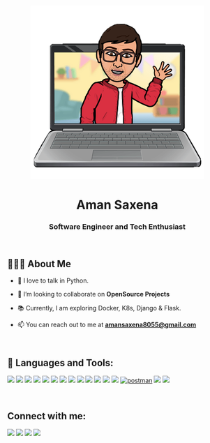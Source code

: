 <p align="center">
    <img src="https://github.com/Aman0509/Aman0509/blob/main/static/my_avatar.png"/>
</p>
<h1 align="center">Aman Saxena</h1>
<h3 align="center">Software Engineer and Tech Enthusiast</h3>

&nbsp;

## 👱🏼‍♂️ About Me

- 👾 I love to talk in Python.

- 👯 I’m looking to collaborate on **OpenSource Projects**

- 📚 Currently, I am exploring Docker, K8s, Django & Flask.

- 📫 You can reach out to me at **amansaxena8055@gmail.com**

&nbsp;

## 🚀 Languages and Tools:

<p  align="left">
    <a href="https://www.python.org" target="_blank"><img src="https://img.icons8.com/color/48/000000/python.png"/></a>
    <a href="https://go.dev/doc/" target="_blank"><img src="https://img.icons8.com/color/48/000000/golang.png"/></a>
    <a href="https://kubernetes.io/docs/home/" target="_blank"><img src="https://img.icons8.com/color/48/000000/kubernetes.png"/></a>
    <a href="https://docs.docker.com/" target="_blank"><img src="https://img.icons8.com/color/48/000000/docker.png"/></a>
    <a href="https://docs.ansible.com/" target="_blank"><img src="https://img.icons8.com/color/48/000000/ansible.png"/></a>
    <a href="https://git-scm.com/" target="_blank"><img src="https://img.icons8.com/color/48/000000/git.png"/></a>
    <a href="https://www.elastic.co/guide/en/beats/filebeat/current/filebeat-overview.html" target="_blank"> <img src="https://img.icons8.com/external-tal-revivo-shadow-tal-revivo/48/000000/external-beats-electronics-that-produces-audio-products-focused-on-headphones-and-speakers-logo-shadow-tal-revivo.png"/></a>
    <a href="https://www.elastic.co/guide/en/logstash/current/introduction.html" target="_blank"><img src="https://img.icons8.com/color/48/000000/logstash.png"/></a>
    <a href="https://www.elastic.co/guide/en/elasticsearch/reference/current/elasticsearch-intro.html" target="_blank"><img  src="https://img.icons8.com/color/48/000000/elasticsearch.png"/></a>
    <a href="https://dev.mysql.com/doc/" target="_blank"><img src="https://img.icons8.com/color/48/000000/mysql-logo.png"/></a>
    <a href="https://www.w3.org/html/" target="_blank"><img src="https://img.icons8.com/color/48/000000/html-5--v1.png"/></a>
    <a href="https://www.w3schools.com/css/" target="_blank"><img src="https://img.icons8.com/external-prettycons-flat-prettycons/47/000000/external-css-web-seo-prettycons-flat-prettycons.png"/></a>
    <a href="https://getbootstrap.com" target="_blank"><img src="https://img.icons8.com/color/48/000000/bootstrap.png"/></a>
    <a href="https://postman.com" target="_blank"><img src="https://www.vectorlogo.zone/logos/getpostman/getpostman-icon.svg"  alt="postman"  width="45"  height="45"/></a>
    <a href="https://docs.djangoproject.com/en/4.0/" target="_blank"><img  src="https://img.icons8.com/external-tal-revivo-filled-tal-revivo/48/000000/external-django-a-high-level-python-web-framework-that-encourages-rapid-development-logo-filled-tal-revivo.png"/></a>
    <a href="https://flask.palletsprojects.com/en/2.0.x/" target="_blank"> <img src="https://img.icons8.com/nolan/48/flask.png"/></a>
</p>

&nbsp;

## Connect with me:
<p  align="left">
    <a href="https://www.linkedin.com/in/aman-saxena-1a87a27a/"><img src="https://img.icons8.com/fluent/48/000000/linkedin.png"/></a>
    <a href="https://stackoverflow.com/users/12681221/aman"><img src="https://img.icons8.com/color/48/000000/stackoverflow.png"/></a>
    <a href="https://twitter.com/aman8055"><img src="https://img.icons8.com/fluency/48/000000/twitter.png"/></a>
    <a href = "https://www.instagram.com/aman5508/"><img src="https://img.icons8.com/color/48/000000/instagram-new.png"/></a>
</p>